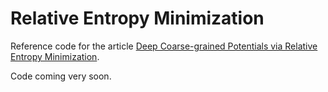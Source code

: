 # Relative Entropy Minimization

Reference code for the article [Deep Coarse-grained Potentials via Relative Entropy Minimization](https://doi.org/10.1063/5.0124538).

Code coming very soon.
